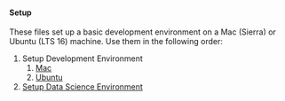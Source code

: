 
#### Setup

These files set up a basic development environment on a Mac (Sierra) or Ubuntu (LTS 16) machine. Use them in the following order:

1. Setup Development Environment
   1. [Mac](./docs/setup_mac.md)
   2. [Ubuntu](./docs/setup_buntu.md)
2. [Setup Data Science Environment](./docs/setup_data_science.md)
